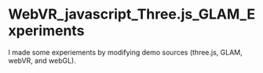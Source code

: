 # WebVR_javascript_Three.js_GLAM_Experiments
I made some experiements by modifying demo sources (three.js, GLAM, webVR, and webGL).
